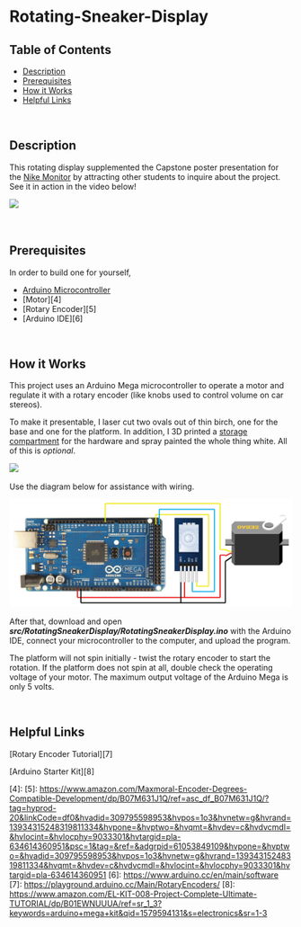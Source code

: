 # Rotating-Sneaker-Display

## Table of Contents
- [Description](#Description)
- [Prerequisites](#Prerequisites)
- [How it Works](#How-it-Works)
- [Helpful Links](#Helpful-Links)

<br/>

## Description
This rotating display supplemented the Capstone poster presentation for the [Nike Monitor][1] by attracting other students to inquire about the project. See it in action in the video below!

[![](./images/thumbnail.jpg)](video_link)

<br/>

## Prerequisites
In order to build one for yourself, 
- [Arduino Microcontroller][3]
- [Motor][4]
- [Rotary Encoder][5]
- [Arduino IDE][6]

<br/>

## How it Works
This project uses an Arduino Mega microcontroller to operate a motor and regulate it with a rotary encoder (like knobs used to control volume on car stereos). 

To make it presentable, I laser cut two ovals out of thin birch, one for the base and one for the platform. In addition, I 3D printed a [storage compartment][2] for the hardware and spray painted the whole thing white. All of this is *optional*.

![](./images/img1.jpg)

Use the diagram below for assistance with wiring.

![](./images/img2.jpg)

After that, download and open ***src/RotatingSneakerDisplay/RotatingSneakerDisplay.ino*** with the Arduino IDE, connect your microcontroller to the computer, and upload the program.

The platform will not spin initially - twist the rotary encoder to start the rotation. If the platform does not spin at all, double check the operating voltage of your motor. The maximum output voltage of the Arduino Mega is only 5 volts.

<br/>

## Helpful Links
[Rotary Encoder Tutorial][7]

[Arduino Starter Kit][8]


[1]: https://github.com/Vladnet47/Nike-Monitor
[2]: ./model
[3]: https://store.arduino.cc/usa/mega-2560-r3
[4]: 
[5]: https://www.amazon.com/Maxmoral-Encoder-Degrees-Compatible-Development/dp/B07M631J1Q/ref=asc_df_B07M631J1Q/?tag=hyprod-20&linkCode=df0&hvadid=309795598953&hvpos=1o3&hvnetw=g&hvrand=13934315248319811334&hvpone=&hvptwo=&hvqmt=&hvdev=c&hvdvcmdl=&hvlocint=&hvlocphy=9033301&hvtargid=pla-634614360951&psc=1&tag=&ref=&adgrpid=61053849109&hvpone=&hvptwo=&hvadid=309795598953&hvpos=1o3&hvnetw=g&hvrand=13934315248319811334&hvqmt=&hvdev=c&hvdvcmdl=&hvlocint=&hvlocphy=9033301&hvtargid=pla-634614360951
[6]: https://www.arduino.cc/en/main/software
[7]: https://playground.arduino.cc/Main/RotaryEncoders/
[8]: https://www.amazon.com/EL-KIT-008-Project-Complete-Ultimate-TUTORIAL/dp/B01EWNUUUA/ref=sr_1_3?keywords=arduino+mega+kit&qid=1579594131&s=electronics&sr=1-3


